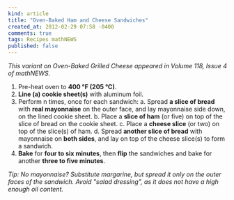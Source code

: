```yaml
---
kind: article
title: "Oven-Baked Ham and Cheese Sandwiches"
created_at: 2012-02-29 07:58 -0400
comments: true
tags: Recipes mathNEWS
published: false
---
```


_This variant on Oven-Baked Grilled Cheese appeared in Volume 118, Issue 4 of mathNEWS._

1. Pre-heat oven to **400 &deg;F (205 &deg;C)**.
2. **Line (a) cookie sheet(s)** with aluminum foil.
3. Perform n times, once for each sandwich:
   a. Spread **a slice of bread** with **real mayonnaise** on the outer face, and lay mayonnaise side down, on the lined cookie sheet.
   b. Place a **slice of ham** (or five) on top of the slice of bread on the cookie sheet.
   c. Place a **cheese slice** (or two) on top of the slice(s) of ham.
   d. Spread **another slice of bread** with mayonnaise on **both sides**, and lay on top of the cheese slice(s) to form a sandwich.
4. **Bake** for **four to six minutes**, then **flip** the sandwiches and bake for another **three to five minutes**.

_Tip: No mayonnaise? Substitute margarine, but spread it only on the outer faces of the sandwich. Avoid "salad dressing", as it does not have a high enough oil content._

